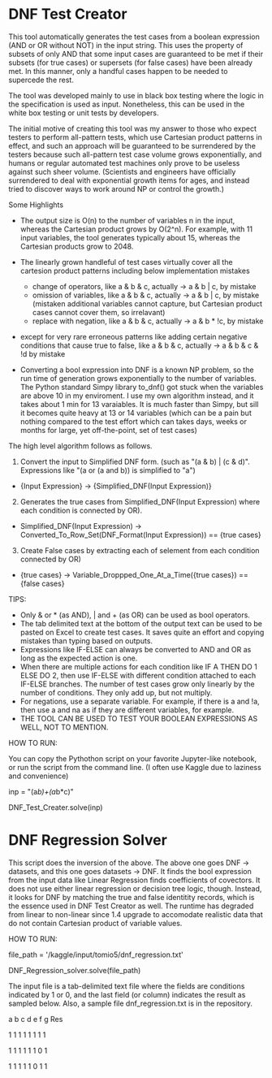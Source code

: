 # DNF Test Creator

This tool automatically generates the test cases from a boolean expression (AND or OR without NOT) in the input string.  This uses the property of subsets of only AND that some input cases are guaranteed to be met if their subsets (for true cases) or supersets (for false cases) have been already met.  In this manner, only a handful cases happen to be needed to supercede the rest.

The tool was developed mainly to use in black box testing where the logic in the specification is used as input.  Nonetheless, this can be used in the white box testing or unit tests by developers.

The initial motive of creating this tool was my answer to those who expect testers to perform all-pattern tests, which use Cartesian product patterns in effect, and such an approach will be guaranteed to be surrendered by the testers because such all-pattern test case volume grows exponentially, and humans or regular automated test machines only prove to be useless against such sheer volume.  (Scientists and engineers have officially surrendered to deal with exponential growth items for ages, and instead tried to discover ways to work around NP or control the growth.)

Some Highlights
- The output size is O(n) to the number of variables n in the input, whereas the Cartesian product grows by O(2^n).  For example, with 11 input variables, the tool generates typically about 15, whereas the Cartesian products grow to 2048.

- The linearly grown handleful of test cases virtually cover all the cartesion product patterns including below implementation mistakes
  - change of operators, like a & b & c, actually -> a & b | c, by mistake
  - omission of variables, like a & b & c, actually -> a & b | c, by mistake (mistaken additional variables cannot capture, but Cartesian product cases cannot cover them, so irrelavant)
  - replace with negation, like a & b & c, actually -> a & b * !c, by mistake
- except for very rare erroneous patterns like adding certain negative conditions that cause true to false, like a & b & c, actually -> a & b & c & !d by mistake
    
- Converting a bool expression into DNF is a known NP problem, so the run time of generation grows exponentially to the number of variables.  The Python standard Simpy library to_dnf() got stuck when the variables are above 10 in my enviroment.  I use my own algorithm instead, and it takes about 1 min for 13 varaiables.  It is much faster than Simpy, but sill it becomes quite heavy at 13 or 14 variables (which can be a pain but nothing compared to the test effort which can takes days, weeks or months for large, yet off-the-point, set of test cases)  
 
The high level algorithm follows as follows.

1. Convert the input to Simplified DNF form. (such as "(a & b) | (c & d)".  Expressions like "(a or (a and b)) is simplified to "a")

- {Input Expression} -> {Simplified_DNF(Input Expression)}

2. Generates the true cases from Simplified_DNF(Input Expression) where each condition is connected by OR).

- Simplified_DNF(Input Expression) -> Converted_To_Row_Set(DNF_Format(Input Expression)) == {true cases}

3. Create False cases by extracting each of selement from each condition connected by OR)

- {true cases} -> Variable_Droppped_One_At_a_Time({true cases}) == {false cases}


TIPS:

- Only & or * (as AND), | and + (as OR) can be used as bool operators.
- The tab delimited text at the bottom of the output text can be used to be pasted on Excel to create test cases.  It saves quite an effort and copying mistakes than typing based on outputs.
- Expressions like IF-ELSE can always be converted to AND and OR as long as the expected action is one.
- When there are multiple actions for each condition like IF A THEN DO 1 ELSE DO 2, then use IF-ELSE with different condition attached to each IF-ELSE branches.  The number of test cases grow only linearly by the number of conditions.  They only add up, but not multiply.
- For negations, use a separate variable.  For example, if there is a and !a, then use a and na as if they are different variables, for example.
- THE TOOL CAN BE USED TO TEST YOUR BOOLEAN EXPRESSIONS AS WELL, NOT TO MENTION.


HOW TO RUN:

You can copy the Pythothon script on your favorite Jupyter-like notebook, or run the script from the command line. (I often use Kaggle due to laziness and convenience)

inp = "(a*b)+(a*b*c)"

DNF_Test_Creater.solve(inp)



# DNF Regression Solver

This script does the inversion of the above.  The above one goes DNF -> datasets, and this one goes datasets -> DNF.  It finds the bool expression from the input data like Linear Regression finds coefficients of covectors.  It does not use either linear regression or decision tree logic, though.  Instead, it looks for DNF by matching the true and false identitity records, which is the essence used in DNF Test Creator as well.  The runtime has degraded from linear to non-linear since 1.4 upgrade to accomodate realistic data that do not contain Cartesian product of variable values.


HOW TO RUN:

file_path = '/kaggle/input/tomio5/dnf_regression.txt'

DNF_Regression_solver.solve(file_path)

The input file is a tab-delimited text file where the fields are conditions indicated by 1 or 0, and the last field (or column) indicates the result as sampled below.  Also, a sample file dnf_regression.txt is in the repository.

a	b	c	d	e	f	g	Res

1	1	1	1	1	1	1	1

1	1	1	1	1	1	0	1

1	1	1	1	1	0	1	1

